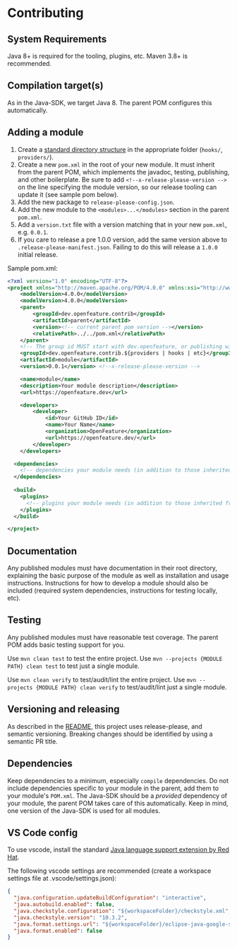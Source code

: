 # Contributing

## System Requirements

Java 8+ is required for the tooling, plugins, etc. Maven 3.8+ is recommended.

## Compilation target(s)

As in the Java-SDK, we target Java 8. The parent POM configures this automatically.

## Adding a module

1. Create a [standard directory structure](https://maven.apache.org/guides/introduction/introduction-to-the-standard-directory-layout.html) in the appropriate folder (`hooks/`, `providers/`).
1. Create a new `pom.xml` in the root of your new module. It must inherit from the parent POM, which implements the javadoc, testing, publishing, and other boilerplate. Be sure to add `<!--x-release-please-version -->` on the line specifying the module version, so our release tooling can update it (see sample pom below).
1. Add the new package to `release-please-config.json`.
1. Add the new module to the `<modules>...</modules>` section in the parent `pom.xml`.
1. Add a `version.txt` file with a version matching that in your new `pom.xml`, e.g. `0.0.1`.
1. If you care to release a pre 1.0.0 version, add the same version above to `.release-please-manifest.json`. Failing to do this will release a `1.0.0` initial release.

Sample pom.xml:

```xml
<?xml version="1.0" encoding="UTF-8"?>
<project xmlns="http://maven.apache.org/POM/4.0.0" xmlns:xsi="http://www.w3.org/2001/XMLSchema-instance" xsi:schemaLocation="http://maven.apache.org/POM/4.0.0 https://maven.apache.org/xsd/maven-4.0.0.xsd">
	<modelVersion>4.0.0</modelVersion>
	<modelVersion>4.0.0</modelVersion>
	<parent>
		<groupId>dev.openfeature.contrib</groupId>
		<artifactId>parent</artifactId>		
		<version><!-- current parent pom version --></version>
		<relativePath>../../pom.xml</relativePath>
	</parent>
	<!-- The group id MUST start with dev.openfeature, or publishing will fail. OpenFeature has verified ownership of this (reversed) domain. -->
	<groupId>dev.openfeature.contrib.${providers | hooks | etc}</groupId>
	<artifactId>module</artifactId>
	<version>0.0.1</version> <!--x-release-please-version -->

	<name>module</name>
	<description>Your module description</description>
	<url>https://openfeature.dev</url>

	<developers>
		<developer>
			<id>Your GitHub ID</id>
			<name>Your Name</name>
			<organization>OpenFeature</organization>
			<url>https://openfeature.dev/</url>
		</developer>
	</developers>

  <dependencies>
    <!-- dependencies your module needs (in addition to those inherited from parent) -->
  </dependencies>
	
  <build>
    <plugins>
      <!-- plugins your module needs (in addition to those inherited from parent) -->
    </plugins>
  </build>

</project>
```

## Documentation

Any published modules must have documentation in their root directory, explaining the basic purpose of the module as well as installation and usage instructions.
Instructions for how to develop a module should also be included (required system dependencies, instructions for testing locally, etc).

## Testing

Any published modules must have reasonable test coverage.
The parent POM adds basic testing support for you.

Use `mvn clean test` to test the entire project.
Use `mvn --projects {MODULE PATH} clean test` to test just a single module.

Use `mvn clean verify` to test/audit/lint the entire project.
Use `mvn --projects {MODULE PATH} clean verify` to test/audit/lint just a single module.

## Versioning and releasing

As described in the [README](./README.md), this project uses release-please, and semantic versioning.
Breaking changes should be identified by using a semantic PR title.

## Dependencies

Keep dependencies to a minimum, especially `compile` dependencies. Do not include dependencies specific to your module in the parent, add them to your module's `POM.xml`.
The Java-SDK should be a _provided_ dependency of your module, the parent POM takes care of this automatically.
Keep in mind, one version of the Java-SDK is used for all modules.

## VS Code config

To use vscode, install the standard [Java language support extension by Red Hat](https://marketplace.visualstudio.com/items?itemName=redhat.java).

The following vscode settings are recommended (create a workspace settings file at .vscode/settings.json):

```json
{
  "java.configuration.updateBuildConfiguration": "interactive",
  "java.autobuild.enabled": false,
  "java.checkstyle.configuration": "${workspaceFolder}/checkstyle.xml",
  "java.checkstyle.version": "10.3.2",
  "java.format.settings.url": "${workspaceFolder}/eclipse-java-google-style.xml",
  "java.format.enabled": false
}
```